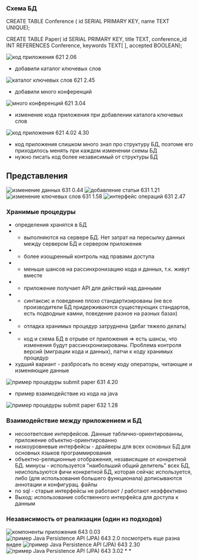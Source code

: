 ### Схема БД

CREATE TABLE Conference (
  id SERIAL PRIMARY KEY,
  name TEXT UNIQUE);
  
CREATE TABLE Paper(
  id SERIAL PRIMARY KEY,
  title TEXT,
  conference_id INT REFERENCES Conference,
  keywords TEXT[ ],
  accepted BOOLEAN);
  
![код приложения 621 2.06]()

* добавили каталог ключевых слов

![каталог ключевых слов 621 2.45]()

* добавили много конференций

![много конференций 621 3.04]()

* изменение кода приложения при добавлении каталога ключевых слов

![код приложения 621 4.02 4.30 ]()

* код приложения слишком много знал про структуру БД, поэтоме его приходилось менять при каждом изменении схемы БД
* нужно писать код более независимый от структуры БД

## Представления

![изменение данных 631 0.44]()
![добавление статьи 631 1.21]()
![изменение ключевых слов 631 1.58]()
![интерфейс операций 631 2.47]()

### Хранимые процедуры

* определения хранятся в БД
* + выполняются на сервере БД. Нет затрат на пересылку данных между сервером БД и сервером приложения
* + более изощренный контроль над правами доступа
* + меньше шансов на рассинхронизацию кода и данных, т.к. живут вместе
* + приложение получает API для действий над данными
* - синтаксис и поведение плохо стандартизированы (не все производители БД  придерживаются существующих стандартов, есть подводные камни, поведение разное на разных базах)
* - отладка хранимых процедур затруднена (дебаг тяжело делать)
* - код и схема БД в отрыве от приложения => есть шансы, что изменения будут рассинхронизированы. Проблема контроля версий (миграции кода и данных), патчи к коду хранимых процедур
* худший вариант - разбросать по всему коду операторы, читающие и изменяющие данные

![пример процедуры submit paper 631 4.20]()

* пример взаимодействие из кода на java

![пример процедуры submit paper 632 1.28]()

### Взаимодействие между приложением и БД

* несоответсвие интерфейсов. Данные таблично-ориентированны, приложение объектно-ориентированно
* низкоуровневые интерфейсы - драйверы для всех основных БД для основных языков программирования
* объектно-реляционные отображения, независящие от конкретной БД. минусы - используется "наибольший общий делитель" всех БД, неиспользуются фичи конкретной БД, которая сейчас используется, либо (для использования большего функционала) дописываются аннотации и конфигурац. файлы
* no sql - старые интерфейсы не работают / работают неэффективно
* Выход: использование собственного интерфейса для доступа к данным

### Независимость от реализации (один из подходов)

![компоненты приложения 643 0.03]()
![пример Java Persistence API (JPA) 643 2.0]()   посмотреть еще разна видее
![пример Java Persistence API (JPA) 643 2.30]() 
![пример Java Persistence API (JPA) 643 3.02]() 
* 
* 
